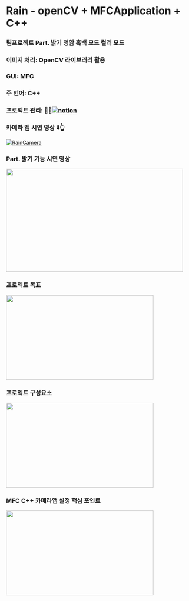# Rain - openCV + MFCApplication + C++
### 팀프로젝트 Part. 밝기 명암 흑백 모드 컬러 모드 
### 이미지 처리: OpenCV 라이브러리 활용 
### GUI: MFC 
### 주 언어: C++ 
### 프로젝트 관리:  🤟🤟[![notion](https://img.shields.io/badge/notion-0?style=for-the-badge&logo=notion&logoColor=white)](https://grizzled-opinion-a02.notion.site/f2bd4d8dc78e41f48f369537ae7e3307?pvs=4) 

### 카메라 앱 시연 영상 ⬇️👆
[![RainCamera](https://img.youtube.com/vi/ysjO404VQeE/0.jpg)](https://youtu.be/ysjO404VQeE)

###  Part. 밝기 기능 시연 영상
<img src="https://github.com/changdonghyuk/rain-CAMARA-APP-Project_MFC/assets/149138756/c019802e-c6b9-451d-b427-9a80d5d2813f" width="480" height="280">

### 프로젝트 목표 
<img src="https://github.com/changdonghyuk/rain-CAMARA-APP-Project_MFC/assets/149138756/acf93fd6-76f4-4f42-b925-fa758ff280b7" width="400" height="230">


### 프로젝트 구성요소 
<img src="https://github.com/changdonghyuk/rain-CAMARA-APP-Project_MFC/assets/149138756/fb1cafa9-c0e8-4115-b404-9f23d75869c8"  width="400" height="230">


### MFC C++ 카메라앱 설정 핵심 포인트 
<img src="https://github.com/changdonghyuk/rain-CAMARA-APP-Project_MFC/assets/149138756/cfd226f7-3580-4746-982c-a75bbc9b377a"  width="400" height="230">
